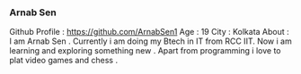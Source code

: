 ### Arnab Sen 
Github Profile : https://github.com/ArnabSen1
Age : 19
City : Kolkata 
About : I am Arnab Sen . Currently i am doing my Btech in IT from  RCC IIT. Now i am learning and exploring something new . Apart from programming i love to plat video games and chess .

